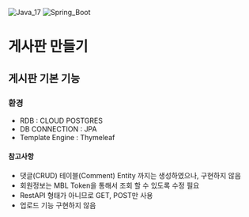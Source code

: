 ![Java_17](https://img.shields.io/badge/java-v17-red?logo=java)
![Spring_Boot](https://img.shields.io/badge/Spring_Boot-v3.1.1-green.svg?logo=spring)

# 게사판 만들기

## 게시판 기본 기능 

### 환경
- RDB : CLOUD POSTGRES
- DB CONNECTION : JPA
- Template Engine : Thymeleaf

#### 참고사항
 - 댓글(CRUD) 테이블(Comment) Entity 까지는 생성하였으나, 구현하지 않음
 - 회원정보는 MBL Token을 통해서 조회 할 수 있도록 수정 필요
 - RestAPI 형태가 아니므로 GET, POST만 사용
 - 업로드 기능 구현하지 않음

